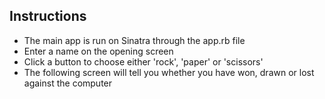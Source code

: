 
Instructions
-------

* The main app is run on Sinatra through the app.rb file
* Enter a name on the opening screen
* Click a button to choose either 'rock', 'paper' or 'scissors'
* The following screen will tell you whether you have won, drawn or lost against the computer